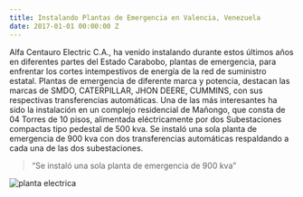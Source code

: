 ```yaml
---
title: Instalando Plantas de Emergencia en Valencia, Venezuela
date: 2017-01-01 00:00:00 Z
---
```


Alfa Centauro Electric C.A., ha venido instalando durante estos últimos años en diferentes partes del Estado Carabobo, plantas de emergencia, para enfrentar los cortes intempestivos de energía de la red de suministro estatal. Plantas de emergencia de diferente marca y potencia, destacan las marcas de SMDO, CATERPILLAR, JHON DEERE, CUMMINS, con sus respectivas transferencias automáticas. Una de las más interesantes ha sido la instalación en un complejo residencial de Mañongo, que consta de 04 Torres de 10 pisos, alimentada eléctricamente por dos Subestaciones compactas tipo pedestal de 500 kva. Se instaló una sola planta de emergencia de 900 kva con dos transferencias automáticas respaldando a cada una de las dos subestaciones.

> “Se instaló una sola planta de emergencia de 900 kva”

![planta electrica](/uploads/plantaelectrica.jpg)
